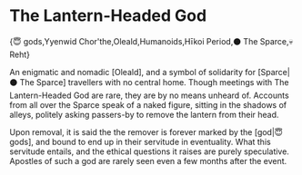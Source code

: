 # The Lantern-Headed God

{😇 gods,Yyenwid Chor'the,Oleald,Humanoids,Hīkoi Period,⚫ The Sparce,💀 Reht}

An enigmatic and nomadic [Oleald], and a symbol of solidarity for [Sparce|⚫ The Sparce] travellers with no central home. Though meetings with The Lantern-Headed God are rare, they are by no means unheard of. Accounts from all over the Sparce speak of a naked figure, sitting in the shadows of alleys, politely asking passers-by to remove the lantern from their head.

Upon removal, it is said the the remover is forever marked by the [god|😇 gods], and bound to end up in their servitude in eventuality. What this servitude entails, and the ethical questions it raises are purely speculative. Apostles of such a god are rarely seen even a few months after the event.
